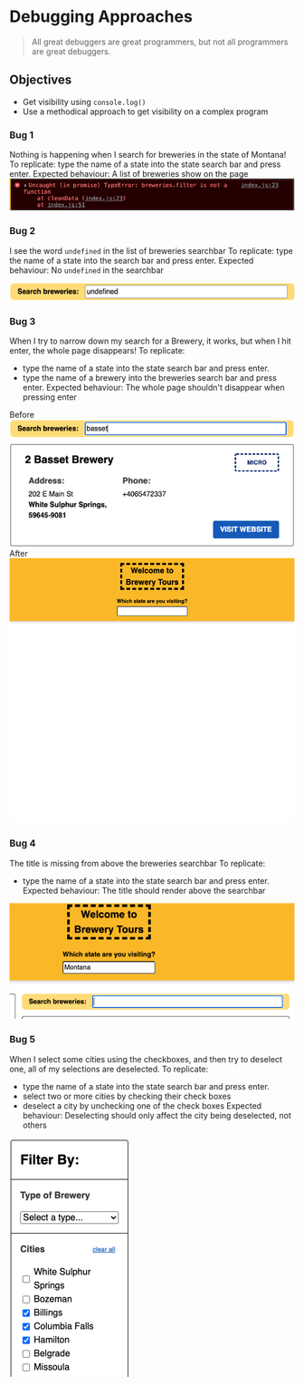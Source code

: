 # Debugging Approaches

> All great debuggers are great programmers, but not all programmers are great debuggers.

## Objectives

* Get visibility using `console.log()`
* Use a methodical approach to get visibility on a complex program

### Bug 1
Nothing is happening when I search for breweries in the state of Montana!
To replicate: type the name of a state into the state search bar and press enter.
Expected behaviour: A list of breweries show on the page
![](./images/bug1-typeerror.png)

### Bug 2
I see the word `undefined` in the list of breweries searchbar
To replicate: type the name of a state into the search bar and press enter.
Expected behaviour: No `undefined` in the searchbar

![](./images/bug2-searchbar.png)

### Bug 3
When I try to narrow down my search for a Brewery, it works, but when I hit enter, the whole page disappears!
To replicate:
- type the name of a state into the state search bar and press enter.
- type the name of a brewery into the breweries search bar and press enter.
Expected behaviour: The whole page shouldn't disappear when pressing enter

Before
![](./images/bug3-searchbar-before.png)
After
![](./images/bug3-searchbar-after.png)

### Bug 4
The title is missing from above the breweries searchbar
To replicate:
- type the name of a state into the state search bar and press enter.
Expected behaviour: The title should render above the searchbar

![](./images/bug4-missing-title.png)

### Bug 5
When I select some cities using the checkboxes, and then try to deselect one, all of my selections are deselected.
To replicate:
- type the name of a state into the state search bar and press enter.
- select two or more cities by checking their check boxes
- deselect a city by unchecking one of the check boxes
Expected behaviour: Deselecting should only affect the city being deselected, not others

![](./images/bug5-checkboxes.png)
